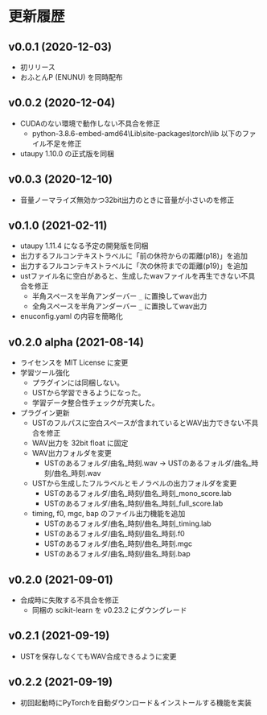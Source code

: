 # 更新履歴

## v0.0.1 (2020-12-03)

- 初リリース
- おふとんP (ENUNU) を同時配布

## v0.0.2 (2020-12-04)

- CUDAのない環境で動作しない不具合を修正
  - python-3.8.6-embed-amd64\Lib\site-packages\torch\lib 以下のファイル不足を修正
- utaupy 1.10.0 の正式版を同梱

## v0.0.3 (2020-12-10)

- 音量ノーマライズ無効かつ32bit出力のときに音量が小さいのを修正

## v0.1.0 (2021-02-11)

- utaupy 1.11.4 になる予定の開発版を同梱
- 出力するフルコンテキストラベルに「前の休符からの距離(p18)」を追加
- 出力するフルコンテキストラベルに「次の休符までの距離(p19)」を追加
- ustファイル名に空白があると、生成したwavファイルを再生できない不具合を修正
  - 半角スペースを半角アンダーバー `_` に置換してwav出力
  - 全角スペースを半角アンダーバー `_` に置換してwav出力
- enuconfig.yaml の内容を簡略化

## v0.2.0 alpha (2021-08-14)

- ライセンスを MIT License に変更
- 学習ツール強化
  - プラグインには同梱しない。
  - USTから学習できるようになった。
  - 学習データ整合性チェックが充実した。
- プラグイン更新
  - USTのフルパスに空白スペースが含まれているとWAV出力できない不具合を修正
  - WAV出力を 32bit float に固定
  - WAV出力フォルダを変更
      - USTのあるフォルダ/曲名_時刻.wav -> USTのあるフォルダ/曲名_時刻/曲名_時刻.wav
  - USTから生成したフルラベルとモノラベルの出力フォルダを変更
    - USTのあるフォルダ/曲名_時刻/曲名_時刻_mono_score.lab
    - USTのあるフォルダ/曲名_時刻/曲名_時刻_full_score.lab
  - timing, f0, mgc, bap のファイル出力機能を追加
    - USTのあるフォルダ/曲名_時刻/曲名_時刻_timing.lab
    - USTのあるフォルダ/曲名_時刻/曲名_時刻.f0
    - USTのあるフォルダ/曲名_時刻/曲名_時刻.mgc
    - USTのあるフォルダ/曲名_時刻/曲名_時刻.bap

## v0.2.0 (2021-09-01)

- 合成時に失敗する不具合を修正
  - 同梱の scikit-learn を v0.23.2 にダウングレード

## v0.2.1 (2021-09-19)

- USTを保存しなくてもWAV合成できるように変更

## v0.2.2 (2021-09-19)

- 初回起動時にPyTorchを自動ダウンロード＆インストールする機能を実装

